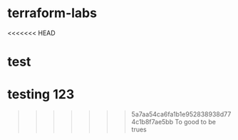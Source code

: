 # terraform-labs
<<<<<<< HEAD

test
=======
# testing 123
>>>>>>> 5a7aa54ca6fa1b1e952838938d774c1b8f7ae5bb
To good to be trues
